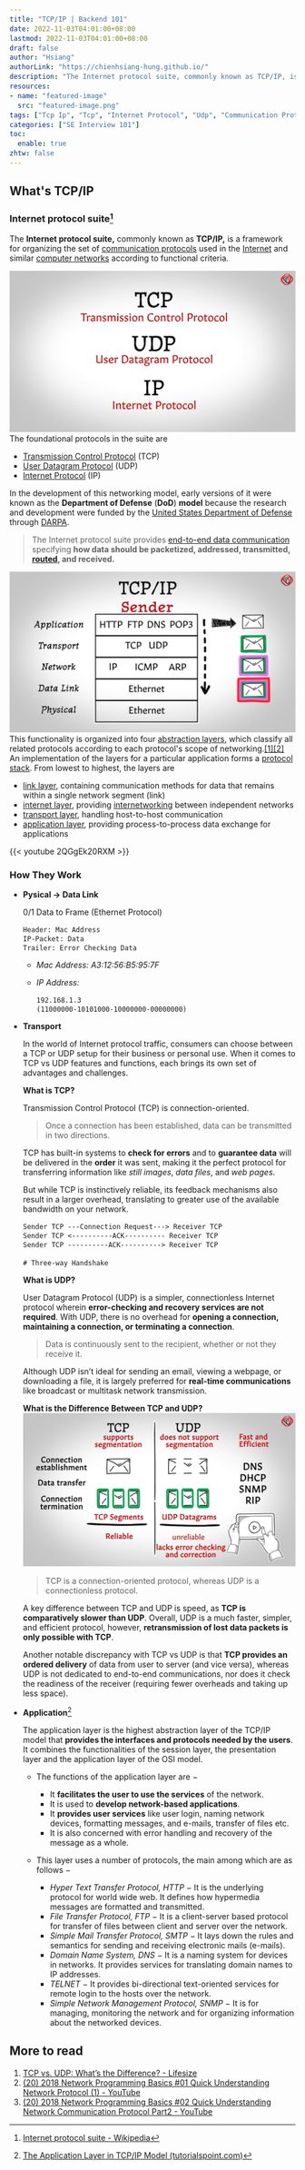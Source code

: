 ```yaml
---
title: "TCP/IP | Backend 101"
date: 2022-11-03T04:01:00+08:00
lastmod: 2022-11-03T04:01:00+08:00
draft: false
author: "Hsiang"
authorLink: "https://chienhsiang-hung.github.io/"
description: "The Internet protocol suite, commonly known as TCP/IP, is a framework for organizing the set of communication protocols used in the Internet and similar computer networks according to functional criteria. The Internet protocol suite provides end-to-end data communication specifying how data should be packetized, addressed, transmitted, routed, and received."
resources:
- name: "featured-image"
  src: "featured-image.png"
tags: ["Tcp Ip", "Tcp", "Internet Protocol", "Udp", "Communication Protocol"]
categories: ["SE Interview 101"]
toc:
  enable: true
zhtw: false
---
```

## What's TCP/IP
### Internet protocol suite[^Internet_protocol_suite]
The  **Internet protocol suite,**  commonly known as  **TCP/IP,**  is a framework for organizing the set of  [communication protocols](https://en.wikipedia.org/wiki/Communication_protocol "Communication protocol")  used in the  [Internet](https://en.wikipedia.org/wiki/Internet "Internet")  and similar  [computer networks](https://en.wikipedia.org/wiki/Computer_network "Computer network")  according to functional criteria. 

![foundational-protocols](foundational-protocols.png "foundational-protocols")
The foundational protocols in the suite are
- [Transmission Control Protocol](https://en.wikipedia.org/wiki/Transmission_Control_Protocol "Transmission Control Protocol")  (TCP)
- [User Datagram Protocol](https://en.wikipedia.org/wiki/User_Datagram_Protocol "User Datagram Protocol")  (UDP)
- [Internet Protocol](https://en.wikipedia.org/wiki/Internet_Protocol "Internet Protocol")  (IP)

In the development of this networking model, early versions of it were known as the  **Department of Defense**  (**DoD**)  **model**  because the research and development were funded by the  [United States Department of Defense](https://en.wikipedia.org/wiki/United_States_Department_of_Defense "United States Department of Defense")  through  [DARPA](https://en.wikipedia.org/wiki/DARPA "DARPA").

> The Internet protocol suite provides  [end-to-end data communication](https://en.wikipedia.org/wiki/End-to-end_principle "End-to-end principle")  specifying **how data should be packetized, addressed, transmitted,  [routed](https://en.wikipedia.org/wiki/Routing "Routing"), and received.**

![tcp-ip-model](featured-image.png "tcp-ip-model")
This functionality is organized into four [abstraction layers](https://en.wikipedia.org/wiki/Abstraction_layer "Abstraction layer"), which classify all related protocols according to each protocol's scope of networking.[[1]](https://en.wikipedia.org/wiki/Internet_protocol_suite#cite_note-rfc1122-1)[[2]](https://en.wikipedia.org/wiki/Internet_protocol_suite#cite_note-R9Fra-2)  An implementation of the layers for a particular application forms a  [protocol stack](https://en.wikipedia.org/wiki/Protocol_stack "Protocol stack"). From lowest to highest, the layers are
- [link layer](https://en.wikipedia.org/wiki/Link_layer "Link layer"), containing communication methods for data that remains within a single network segment (link)
- [internet layer](https://en.wikipedia.org/wiki/Internet_layer "Internet layer"), providing  [internetworking](https://en.wikipedia.org/wiki/Internetworking "Internetworking")  between independent networks
- [transport layer](https://en.wikipedia.org/wiki/Transport_layer "Transport layer"), handling host-to-host communication
- [application layer](https://en.wikipedia.org/wiki/Application_layer "Application layer"), providing process-to-process data exchange for applications

{{< youtube 2QGgEk20RXM >}}
### How They Work
- **Pysical -> Data Link**

  0/1 Data to Frame (Ethernet Protocol)

      Header: Mac Address
      IP-Packet: Data
      Trailer: Error Checking Data
  
  - *Mac Address: A3:12:56:B5:95:7F*

  - *IP Address:*

    ```
    192.168.1.3
    (11000000-10101000-10000000-00000000)
    ```
- **Transport**

  In the world of Internet protocol traffic, consumers can choose between a TCP or UDP setup for their business or personal use. When it comes to TCP vs UDP features and functions, each brings its own set of advantages and challenges.

  **What is TCP?**

  Transmission Control Protocol (TCP) is connection-oriented.
  > Once a connection has been established, data can be transmitted in two directions.

  TCP has built-in systems to **check for errors** and to **guarantee data** will be delivered in the **order** it was sent, making it the perfect protocol for transferring information like *still images*, *data files*, and *web pages*.

  But while TCP is instinctively reliable, its feedback mechanisms also result in a larger overhead, translating to greater use of the available bandwidth on your network.
  ```
  Sender TCP ---Connection Request---> Receiver TCP
  Sender TCP <----------ACK---------- Receiver TCP
  Sender TCP ----------ACK----------> Receiver TCP

  # Three-way Handshake
  ```
  **What is UDP?**

  User Datagram Protocol (UDP) is a simpler, connectionless Internet protocol wherein **error-checking and recovery services are not required**. With UDP, there is no overhead for **opening a connection, maintaining a connection, or terminating a connection**.
  > Data is continuously sent to the recipient, whether or not they receive it. 

  Although UDP isn’t ideal for sending an email, viewing a webpage, or downloading a file, it is largely preferred for **real-time communications** like broadcast or multitask network transmission.

  **What is the Difference Between TCP and UDP?**
  ![TCP-vs-UDP](TCP-vs-UDP.png "TCP-vs-UDP")
  > TCP is a connection-oriented protocol, whereas UDP is a connectionless protocol.
  
  A key difference between TCP and UDP is speed, as **TCP is comparatively slower than UDP**. Overall, UDP is a much faster, simpler, and efficient protocol, however, **retransmission of lost data packets is only possible with TCP**. 

  Another notable discrepancy with TCP vs UDP is that **TCP provides an ordered delivery** of data from user to server (and vice versa), whereas UDP is not dedicated to end-to-end communications, nor does it check the readiness of the receiver (requiring fewer overheads and taking up less space).
- **Application**[^The-Application-Layer-in-TCP/IP-Model]

  The application layer is the highest abstraction layer of the TCP/IP model that **provides the interfaces and protocols needed by the users**. It combines the functionalities of the session layer, the presentation layer and the application layer of the OSI model.

  - The functions of the application layer are −
    - It **facilitates the user to use the services** of the network.
    - It is used to **develop network-based applications**.
    - It **provides user services** like user login, naming network devices, formatting messages, and e-mails, transfer of files etc.
    - It is also concerned with error handling and recovery of the message as a whole.

  - This layer uses a number of protocols, the main among which are as follows −
    - *Hyper Text Transfer Protocol, HTTP* − It is the underlying protocol for world wide web. It defines how hypermedia messages are formatted and transmitted.
    - *File Transfer Protocol, FTP* − It is a client-server based protocol for transfer of files between client and server over the network.
    - *Simple Mail Transfer Protocol, SMTP* − It lays down the rules and semantics for sending and receiving electronic mails (e-mails).
    - *Domain Name System, DNS* − It is a naming system for devices in networks. It provides services for translating domain names to IP addresses.
    - *TELNET* − It provides bi-directional text-oriented services for remote login to the hosts over the network.
    - *Simple Network Management Protocol, SNMP* − It is for managing, monitoring the network and for organizing information about the networked devices.

## More to read
1. [TCP vs. UDP: What’s the Difference? - Lifesize](https://www.lifesize.com/en/blog/tcp-vs-udp/#:~:text=TCP%20is%20a%20connection%2Doriented,is%20only%20possible%20with%20TCP.)
2. [(20) 2018 Network Programming Basics #01 Quick Understanding Network Protocol (1) - YouTube](https://www.youtube.com/watch?v=iNITVjVLpxI)
3. [(20) 2018 Network Programming Basics #02 Quick Understanding Network Communication Protocol Part2 - YouTube](https://www.youtube.com/watch?v=RDpyv1HET-o)


  
  
  


[^Internet_protocol_suite]: [Internet protocol suite - Wikipedia](https://en.wikipedia.org/wiki/Internet_protocol_suite)
[^The-Application-Layer-in-TCP/IP-Model]: [The Application Layer in TCP/IP Model (tutorialspoint.com)](https://www.tutorialspoint.com/The-Application-Layer-in-TCP-IP-Model#:~:text=The%20application%20layer%20is%20the,layer%20of%20the%20OSI%20model.&text=It%20facilitates%20the%20user%20to%20use%20the%20services%20of%20the%20network.)
